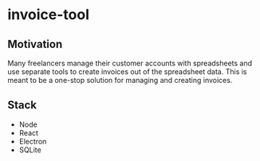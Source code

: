 # invoice-tool

## Motivation
Many freelancers manage their customer accounts with spreadsheets and use separate tools to create invoices out of the spreadsheet data. This is meant to be a one-stop solution for managing and creating invoices.

## Stack
- Node
- React
- Electron
- SQLite

